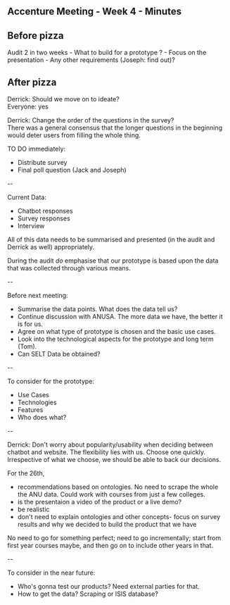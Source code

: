 ## Accenture Meeting - Week 4 - Minutes

## Before pizza

Audit 2 in two weeks
	- What to build for a prototype ?
	- Focus on the presentation
	- Any other requirements (Joseph: find out)?
	
## After pizza

Derrick: Should we move on to ideate? <br/>
Everyone: yes

Derrick: Change the order of the questions in the survey?<br/>
There was a general consensus that the longer questions in the beginning would deter users from filling the whole thing.

TO DO immediately:

* Distribute survey<br/>
* Final poll question (Jack and Joseph)

--

Current Data:

- Chatbot responses
- Survey responses
- Interview

All of this data needs to be summarised and presented (in the audit and Derrick as well) appropriately.

During the audit _do_ emphasise that our prototype is based upon the data that was collected through various means.

--

Before next meeting:

 - Summarise the data points. What does the data tell us?
 - Continue discussion with ANUSA. The more data we have, the better it is for us.
 - Agree on what type of prototype is chosen and the basic use cases.
 - Look into the technological aspects for the prototype and long term (Tom).
 - Can SELT Data be obtained?

--

To consider for the prototype:

* Use Cases
* Technologies
* Features
* Who does what?

--

Derrick: Don't worry about popularity/usability when deciding between chatbot and website. The flexibility lies with us. Choose one quickly. 
Irrespective of what we choose, we should be able to back our decisions.


For the 26th, 

 - recommendations based on ontologies. No need to scrape the whole the ANU data. Could work with courses from just a few colleges.
 - is the presentaion a video of the product or a live demo?
 - be realistic
 - don't need to explain ontologies and other concepts- focus on survey results and why we decided to build the product that we have

No need to go for something perfect; need to go incrementally; start from first year courses maybe, and then go on to include other years in that.

--

To consider in the near future:

* Who's gonna test our products? Need external parties for that.
* How to get the data? Scraping or ISIS database?

